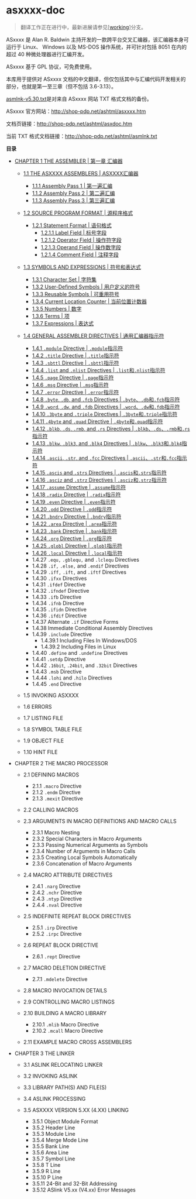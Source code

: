 # asxxxx-doc

> 翻译工作正在进行中，最新进展请参见[[working](https://github.com/anders-liu/asxxxx-doc/tree/working)]分支。

ASxxxx 是 Alan R. Baldwin 主持开发的一款跨平台交叉汇编器，该汇编器本身可运行于 Linux、
Windows 以及 MS-DOS 操作系统，并可针对包括 8051 在内的超过 40 种微处理器进行汇编开发。

ASxxxx 基于 GPL 协议，可免费使用。

本库用于提供对 ASxxxx 文档的中文翻译，但仅包括其中与汇编代码开发相关的部分，也就是第一至三章（但不包括 3.6-3.13）。

[asmlnk-v5.30.txt](asmlnk-v5.30.txt)是对来自 ASxxxx 网站 TXT 格式文档的备份。

ASxxxx 官方网站：http://shop-pdp.net/ashtml/asxxxx.htm

文档页链接：http://shop-pdp.net/ashtml/asxdoc.htm

当前 TXT 格式文档链接：http://shop-pdp.net/ashtml/asmlnk.txt

**目录**

- [CHAPTER 1 THE ASSEMBLER | 第一章 汇编器](CHAPTER1.md)

  - [1.1 THE ASXXXX ASSEMBLERS | ASXXXX汇编器](CHAPTER1.md#user-content-1.1)

    - [1.1.1 Assembly Pass 1 | 第一遍汇编](CHAPTER1.md#user-content-1.1.1)
    - [1.1.2 Assembly Pass 2 | 第二遍汇编](CHAPTER1.md#user-content-1.1.2)
    - [1.1.3 Assembly Pass 3 | 第三遍汇编](CHAPTER1.md#user-content-1.1.3)

  - [1.2 SOURCE PROGRAM FORMAT | 源程序格式](CHAPTER1.md#user-content-1.2)

    - [1.2.1 Statement Format | 语句格式](CHAPTER1.md#user-content-1.2.1)
      - [1.2.1.1 Label Field | 标号字段](CHAPTER1.md#user-content-1.2.1.1)
      - [1.2.1.2 Operator Field | 操作符字段](CHAPTER1.md#user-content-1.2.1.2)
      - [1.2.1.3 Operand Field | 操作数字段](CHAPTER1.md#user-content-1.2.1.3)
      - [1.2.1.4 Comment Field | 注释字段](CHAPTER1.md#user-content-1.2.1.4)

  - [1.3 SYMBOLS AND EXPRESSIONS | 符号和表达式](CHAPTER1.md#user-content-1.3)

    - [1.3.1 Character Set | 字符集](CHAPTER1.md#user-content-1.3.1)
    - [1.3.2 User-Defined Symbols | 用户定义的符号](CHAPTER1.md#user-content-1.3.2)
    - [1.3.3 Reusable Symbols | 可重用符号](CHAPTER1.md#user-content-1.3.3)
    - [1.3.4 Current Location Counter | 当前位置计数器](CHAPTER1.md#user-content-1.3.4)
    - [1.3.5 Numbers | 数字](CHAPTER1.md#user-content-1.3.5)
    - [1.3.6 Terms | 项](CHAPTER1.md#user-content-1.3.6)
    - [1.3.7 Expressions | 表达式](CHAPTER1.md#user-content-1.3.7)

  - [1.4 GENERAL ASSEMBLER DIRECTIVES | 通用汇编器指示符](CHAPTER1.md#user-content-1.4)

    - [1.4.1 `.module` Directive | `.module`指示符](CHAPTER1.md#user-content-1.4.1)
    - [1.4.2 `.title` Directive | `.title`指示符](CHAPTER1.md#user-content-1.4.2)
    - [1.4.3 `.sbttl` Directive | `.sbttl`指示符](CHAPTER1.md#user-content-1.4.3)
    - [1.4.4 `.list` and `.nlist` Directives | `.list`和`.nlist`指示符](CHAPTER1.md#user-content-1.4.4)
    - [1.4.5 `.page` Directive | `.page`指示符](CHAPTER1.md#user-content-1.4.5)
    - [1.4.6 `.msg` Directive | `.msg`指示符](CHAPTER1.md#user-content-1.4.6)
    - [1.4.7 `.error` Directive | `.error`指示符](CHAPTER1.md#user-content-1.4.7)
    - [1.4.8 `.byte`, `.db`, and `.fcb` Directives | `.byte`、`.db`和`.fcb`指示符](CHAPTER1.md#user-content-1.4.8)
    - [1.4.9 `.word`, `.dw`, and `.fdb` Directives | `.word`、`.dw`和`.fdb`指示符](CHAPTER1.md#user-content-1.4.9)
    - [1.4.10 `.3byte` and `.triple` Directives | `.3byte`和`.triple`指示符](CHAPTER1.md#user-content-1.4.10)
    - [1.4.11 `.4byte` and `.quad` Directive | `.4byte`和`.quad`指示符](CHAPTER1.md#user-content-1.4.11)
    - [1.4.12 `.blkb`, `.ds`, `.rmb`, and `.rs` Directives | `.blkb`、`.ds`、`.rmb`和`.rs`指示符](CHAPTER1.md#user-content-1.4.12)
    - [1.4.13 `.blkw`, `.blk3`, and `.blk4` Directives | `.blkw`、`.blk3`和`.blk4`指示符](CHAPTER1.md#user-content-1.4.13)
    - [1.4.14 `.ascii`, `.str`, and `.fcc` Directives | `.ascii`、`.str`和`.fcc`指示符](CHAPTER1.md#user-content-1.4.14)
    - [1.4.15 `.ascis` and `.strs` Directives | `.ascis`和`.strs`指示符](CHAPTER1.md#user-content-1.4.15)
    - [1.4.16 `.asciz` and `.strz` Directives | `.asciz`和`.strz`指示符](CHAPTER1.md#user-content-1.4.16)
    - [1.4.17 `.assume` Directive | `.assume`指示符](CHAPTER1.md#user-content-1.4.17)
    - [1.4.18 `.radix` Directive | `.radix`指示符](CHAPTER1.md#user-content-1.4.18)
    - [1.4.19 `.even` Directive | `.even`指示符](CHAPTER1.md#user-content-1.4.19)
    - [1.4.20 `.odd` Directive | `.odd`指示符](CHAPTER1.md#user-content-1.4.20)
    - [1.4.21 `.bndry` Directive | `.bndry`指示符](CHAPTER1.md#user-content-1.4.21)
    - [1.4.22 `.area` Directive | `.area`指示符](CHAPTER1.md#user-content-1.4.22)
    - [1.4.23 `.bank` Directive | `.bank`指示符](CHAPTER1.md#user-content-1.4.23)
    - [1.4.24 `.org` Directive | `.org`指示符](CHAPTER1.md#user-content-1.4.24)
    - [1.4.25 `.globl` Directive | `.globl`指示符](CHAPTER1.md#user-content-1.4.25)
    - [1.4.26 `.local` Directive | `.local`指示符](CHAPTER1.md#user-content-1.4.26)
    - 1.4.27 `.equ,` `.gblequ,` and `.lclequ` Directives
    - 1.4.28 `.if,` `.else,` and `.endif` Directives
    - 1.4.29 `.iff,` `.ift,` and `.iftf` Directives
    - 1.4.30 `.ifxx` Directives
    - 1.4.31 `.ifdef` Directive
    - 1.4.32 `.ifndef` Directive
    - 1.4.33 `.ifb` Directive
    - 1.4.34 `.ifnb` Directive
    - 1.4.35 `.ifidn` Directive
    - 1.4.36 `.ifdif` Directive
    - 1.4.37 Alternate `.if` Directive Forms
    - 1.4.38 Immediate Conditional Assembly Directives
    - 1.4.39 `.include` Directive
        - 1.4.39.1 Including Files In Windows/DOS
        - 1.4.39.2 Including Files in Linux
    - 1.4.40 `.define` and `.undefine` Directives
    - 1.4.41 `.setdp` Directive
    - 1.4.42 `.16bit`, `.24bit`, and `.32bit` Directives
    - 1.4.43 `.msb` Directive
    - 1.4.44 `.lohi` and `.hilo` Directives
    - 1.4.45 `.end` Directive

  - 1.5 INVOKING ASXXXX
  - 1.6 ERRORS
  - 1.7 LISTING FILE
  - 1.8 SYMBOL TABLE FILE
  - 1.9 OBJECT FILE
  - 1.10 HINT FILE

- CHAPTER 2 THE MACRO PROCESSOR

  - 2.1 DEFINING MACROS

    - 2.1.1 `.macro` Directive
    - 2.1.2 `.endm` Directive
    - 2.1.3 `.mexit` Directive

  - 2.2 CALLING MACROS

  - 2.3 ARGUMENTS IN MACRO DEFINITIONS AND MACRO CALLS

    - 2.3.1 Macro Nesting
    - 2.3.2 Special Characters in Macro Arguments
    - 2.3.3 Passing Numerical Arguments as Symbols
    - 2.3.4 Number of Arguments in Macro Calls
    - 2.3.5 Creating Local Symbols Automatically
    - 2.3.6 Concatenation of Macro Arguments

  - 2.4 MACRO ATTRIBUTE DIRECTIVES

    - 2.4.1 `.narg` Directive
    - 2.4.2 `.nchr` Directive
    - 2.4.3 `.ntyp` Directive
    - 2.4.4 `.nval` Directive

  - 2.5 INDEFINITE REPEAT BLOCK DIRECTIVES

    - 2.5.1 `.irp` Directive
    - 2.5.2 `.irpc` Directive

  - 2.6 REPEAT BLOCK DIRECTIVE

    - 2.6.1 `.rept` Directive

  - 2.7 MACRO DELETION DIRECTIVE

    - 2.7.1 `.mdelete` Directive

  - 2.8 MACRO INVOCATION DETAILS

  - 2.9 CONTROLLING MACRO LISTINGS

  - 2.10 BUILDING A MACRO LIBRARY

    - 2.10.1 `.mlib` Macro Directive
    - 2.10.2 `.mcall` Macro Directive

  - 2.11 EXAMPLE MACRO CROSS ASSEMBLERS

- CHAPTER 3 THE LINKER

  - 3.1 ASLINK RELOCATING LINKER
  - 3.2 INVOKING ASLINK
  - 3.3 LIBRARY PATH(S) AND FILE(S)
  - 3.4 ASLINK PROCESSING

  - 3.5 ASXXXX VERSION 5.XX (4.XX) LINKING

    - 3.5.1 Object Module Format
    - 3.5.2 Header Line
    - 3.5.3 Module Line
    - 3.5.4 Merge Mode Line
    - 3.5.5 Bank Line
    - 3.5.6 Area Line
    - 3.5.7 Symbol Line
    - 3.5.8 T Line
    - 3.5.9 R Line
    - 3.5.10 P Line
    - 3.5.11 24-Bit and 32-Bit Addressing
    - 3.5.12 ASlink V5.xx (V4.xx) Error Messages
